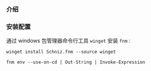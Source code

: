 ### 介绍

### 安装配置

通过 windows 包管理器命令行工具 `winget` 安装 `fnm` :

```shell
winget install Schniz.fnm --source winget
```

```shell
fnm env --use-on-cd | Out-String | Invoke-Expression
```

